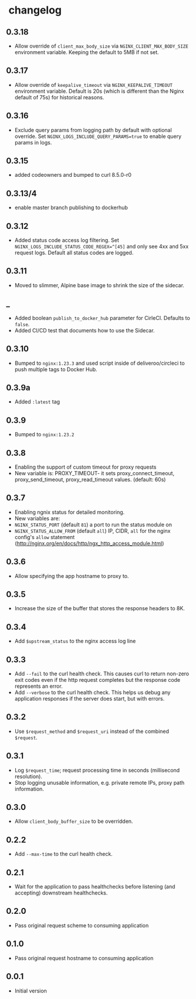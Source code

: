 #  changelog

## 0.3.18

- Allow override of `client_max_body_size` via `NGINX_CLIENT_MAX_BODY_SIZE` environment variable. Keeping the default to 5MB if not set.

## 0.3.17

- Allow override of `keepalive_timeout` via `NGINX_KEEPALIVE_TIMEOUT` environment variable. Default is 20s (which is different than the Nginx default of 75s) for historical reasons.

## 0.3.16

- Exclude query params from logging path by default with optional override. Set `NGINX_LOGS_INCLUDE_QUERY_PARAMS=true` to enable query params in logs.

## 0.3.15

- added codeowners and bumped to curl 8.5.0-r0

## 0.3.13/4

- enable master branch publishing to dockerhub

## 0.3.12

- Added status code access log filtering. Set `NGINX_LOGS_INCLUDE_STATUS_CODE_REGEX=^[45]`
and only see 4xx and 5xx request logs. Default all status codes are logged.

## 0.3.11

- Moved to slimmer, Alpine base image to shrink the size of the sidecar.

## _

- Added boolean `publish_to_docker_hub` parameter for CirleCI. Defaults to `false`.
- Added CI/CD test that documents how to use the Sidecar.

## 0.3.10

- Bumped to `nginx:1.23.3` and used script inside of deliveroo/circleci to push multiple tags to Docker Hub.

## 0.3.9a

- Added `:latest` tag

## 0.3.9

- Bumped to `nginx:1.23.2`

## 0.3.8

- Enabling the support of custom timeout for proxy requests
- New variable is: PROXY_TIMEOUT- it sets proxy_connect_timeout, proxy_send_timeout, proxy_read_timeout values. (default: 60s)

## 0.3.7

- Enabling ngnix status for detailed monitoring.
- New variables are:
- `NGINX_STATUS_PORT` (default `81`) a port to run the status module on
- `NGINX_STATUS_ALLOW_FROM` (default `all`) IP, CIDR, `all` for the nginx config's `allow` statement (<http://nginx.org/en/docs/http/ngx_http_access_module.html>)

## 0.3.6

- Allow specifying the app hostname to proxy to.

## 0.3.5

- Increase the size of the buffer that stores the response headers to 8K.

## 0.3.4

- Add `$upstream_status` to the nginx access log line

## 0.3.3

- Add `--fail` to the curl health check. This causes curl to return non-zero exit codes
  even if the http request completes but the response code represents an error.
- Add `--verbose` to the curl health check. This helps us debug any application responses
  if the server does start, but with errors.

## 0.3.2

- Use `$request_method` and `$request_uri` instead of the combined `$request`.

## 0.3.1

- Log `$request_time`; request processing time in seconds (millisecond resolution).
- Stop logging unusable information, e.g. private remote IPs, proxy path information.

## 0.3.0

- Allow `client_body_buffer_size` to be overridden.

## 0.2.2

- Add `--max-time` to the curl health check.

## 0.2.1

- Wait for the application to pass healthchecks before listening
  (and accepting) downstream healthchecks.

## 0.2.0

- Pass original request scheme to consuming application

## 0.1.0

- Pass original request hostname to consuming application

## 0.0.1

- Initial version

